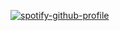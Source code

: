 [![spotify-github-profile](https://spotify-github-profile.vercel.app/api/view?uid=31tm5fcgrnfs7mdlfsh5pkdrklce&cover_image=true&theme=novatorem&show_offline=false&background_color=000000&interchange=true&bar_color=e97aff&bar_color_cover=false)](https://spotify-github-profile.vercel.app/api/view?uid=31tm5fcgrnfs7mdlfsh5pkdrklce&redirect=true)
